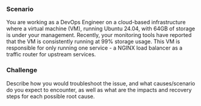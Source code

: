 ### Scenario

You are working as a DevOps Engineer on a cloud-based infrastructure where a virtual machine (VM), running Ubuntu 24.04, with 64GB of storage is under your management. Recently, your monitoring tools have reported that the VM is consistently running at 99% storage usage. This VM is responsible for only running one service - a NGINX load balancer as a traffic router for upstream services. 

### Challenge

Describe how you would troubleshoot the issue, and what causes/scenario do you expect to encounter, as well as what are the impacts and recovery steps for each possible root cause.
